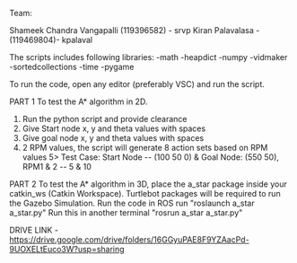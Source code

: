 Team:

Shameek Chandra Vangapalli (119396582) - srvp
Kiran Palavalasa - (119469804)- kpalaval




The scripts includes following libraries:
-math
-heapdict
-numpy
-vidmaker
-sortedcollections
-time
-pygame



To run the code, open any editor (preferably VSC) and run the script.

PART 1
To test the A* algorithm in 2D.
1. Run the python script and provide clearance 
2. Give Start node x, y and theta values with spaces 
3. Give goal node x, y and theta values with spaces 
4. 2 RPM values, the script will generate 8 action sets based on RPM values
5> Test Case: Start Node -- (100 50 0) & Goal Node: (550 50), RPM1 & 2 -- 5 & 10


PART 2
To test the A* algorithm in 3D, place the a_star package inside your catkin_ws (Catkin Workspace). Turtlebot packages will be required to run the Gazebo Simulation.
Run the code in ROS
run "roslaunch  a_star a_star.py"
Run this in another terminal "rosrun a_star a_star.py"
 
DRIVE LINK - 
https://drive.google.com/drive/folders/16GGyuPAE8F9YZAacPd-9UOXELtEuco3W?usp=sharing